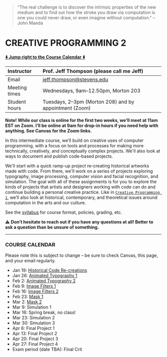 > "The real challenge is to discover the intrinsic properties of the new medium and to find out how the stroke you draw via computation is one you could never draw, or even imagine without computation." – John Maeda

# CREATIVE PROGRAMMING 2

**[:arrow_down: Jump right to the Course Calendar :arrow_down:](#course-calendar)**

| Instructor     | Prof. Jeff Thompson (please call me Jeff) |
| :---           | :--- |
| Email          | jeff.thompson@stevens.edu |
| Meeting times  | Wednesdays, 9am–12.50pm, Morton 203 |  
| Student hours  | Tuesdays, 2–3pm (Morton 208) and by appointment (Zoom) |

**Note! While our class is online for the first two weeks, we'll meet at 11am EST on Zoom. I'll be online at 9am for drop-in hours if you need help with anything. See Canvas for the Zoom links.**

In this intermediate course, we’ll build on creative uses of computer programming, with a focus on tools and processes for making more technically, creatively, and conceptually complex projects. We'll also look at ways to document and publish code-based projects.

We'll start with a quick ramp-up project re-creating historical artworks made with code. From there, we'll work on a series of projects exploring typography, image processing, computer vision and facial recognition, and simulation. The goal with all of these assignments is for you to explore the kinds of projects that artists and designers working with code can do and continue building a personal creative practice. Like in [`Creative Programming 1`](https://github.com/jeffThompson/CreativeProgramming1), we’ll also look at historical, contemporary, and theoretical issues around computation in the arts and our culture.

See the [syllabus](https://github.com/jeffThompson/CreativeProgramming2/blob/master/Syllabus.md) for course format, policies, grading, etc.

:warning: **Don’t hesitate to reach out if you have any questions at all! Better to ask a question than be unsure of something.**  

***

### COURSE CALENDAR
Please note this is subject to change – be sure to check Canvas, this page, and your email regularly.

* Jan 19: [Historical Code Re-creations](https://github.com/jeffThompson/CreativeProgramming2/tree/master/Week00_RampUp)  
* Jan 26: [Animated Typography 1](https://github.com/jeffThompson/CreativeProgramming2/tree/master/Week01_AnimatedTypography)  
* Feb 2: [Animated Typography 2](https://github.com/jeffThompson/CreativeProgramming2/tree/master/Week01_AnimatedTypography)  
* Feb 9: [Image Filters 1](https://github.com/jeffThompson/CreativeProgramming2/tree/master/Week03_ImageFilters)  
* Feb 16: [Image Filters 2](https://github.com/jeffThompson/CreativeProgramming2/tree/master/Week03_ImageFilters)
* Feb 23: [Mask 1](https://github.com/jeffThompson/CreativeProgramming2/tree/master/Week05_Mask)  
* Mar 2: [Mask 2](https://github.com/jeffThompson/CreativeProgramming2/tree/master/Week05_Mask)  
* Mar 9: Simulation 1  
* Mar 16: Spring break, no class!  
* Mar 23: Simulation 2  
* Mar 30: Simulation 3  
* Apr 6: Final Project 1  
* Apr 13: Final Project 2  
* Apr 20: Final Project 3  
* Apr 27: Final Project 4  
* Exam period (date TBA): Final Crit  

